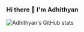 ### Hi there 👋 I'm Adhithyan

![Adhithyan's GitHub stats](https://github-readme-stats.vercel.app/api?username=adhispace&show_icons=true&theme=radical)



<!--
**adhispace/adhispace** is a ✨ _special_ ✨ repository because its `README.md` (this file) appears on your GitHub profile.

Here are some ideas to get you started:

- 🔭 I’m currently working on ...
- 🌱 I’m currently learning ...
- 👯 I’m looking to collaborate on ...
- 🤔 I’m looking for help with ...
- 💬 Ask me about ...
- 📫 How to reach me: ...
- 😄 Pronouns: ...
- ⚡ Fun fact: ...
-->
